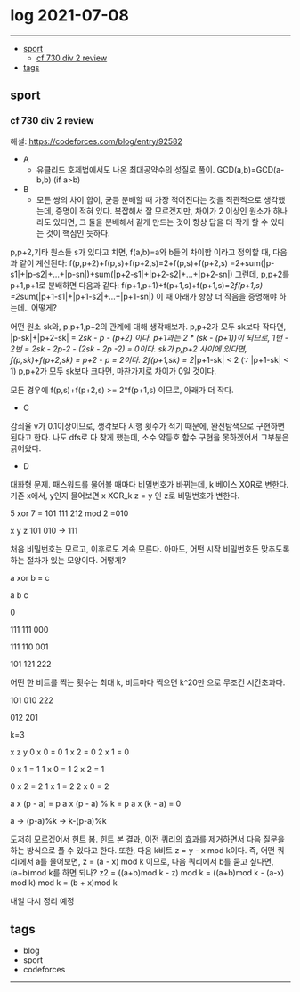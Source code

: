 # log 2021-07-08

--------------------------

- [sport](#sport)
  - [cf 730 div 2 review](#cf-730-div-2-review)
- [tags](#tags)


## sport

### cf 730 div 2 review

해설: https://codeforces.com/blog/entry/92582

- A
  - 유클리드 호제법에서도 나온 최대공약수의 성질로 풀이. GCD(a,b)=GCD(a-b,b)  (if a>b)
- B
  - 모든 쌍의 차이 합이, 균등 분배할 때 가장 적어진다는 것을 직관적으로 생각했는데, 증명이 적혀 있다. 복잡해서 잘 모르겠지만, 차이가 2 이상인 원소가 하나라도 있다면, 그 둘을 분배해서 같게 만드는 것이 항상 답을 더 작게 할 수 있다는 것이 핵심인 듯하다.

p,p+2,기타 원소들 s가 있다고 치면, f(a,b)=a와 b들의 차이합 이라고 정의할 때, 다음과 같이 계산된다:
f(p,p+2)+f(p,s)+f(p+2,s)=2+f(p,s)+f(p+2,s)
=2+sum(|p-s1|+|p-s2|+...+|p-sn|)+sum(|p+2-s1|+|p+2-s2|+...+|p+2-sn|)
그런데, p,p+2를 p+1,p+1로 분배하면 다음과 같다:
f(p+1,p+1)+f(p+1,s)+f(p+1,s)=2*f(p+1,s)
=2*sum(|p+1-s1|+|p+1-s2|+...+|p+1-sn|)
이 때 아래가 항상 더 작음을 증명해야 하는데.. 어떻게?

어떤 원소 sk와, p,p+1,p+2의 관계에 대해 생각해보자.
p,p+2가 모두 sk보다 작다면, |p-sk|+|p+2-sk| = 2*sk - p - (p+2) 이다. p+1과는 2 * (sk - (p+1))이 되므로, 1번 - 2번 = 2sk - 2p-2 - (2sk - 2p -2) = 0이다.
sk가 p,p+2 사이에 있다면, f(p,sk)+f(p+2,sk) = p+2 - p = 2이다.
2f(p+1,sk) = 2*|p+1-sk| < 2 ($\because$ |p+1-sk| < 1)
p,p+2가 모두 sk보다 크다면, 마찬가지로 차이가 0일 것이다.

모든 경우에 f(p,s)+f(p+2,s) >= 2*f(p+1,s) 이므로, 아래가 더 작다.


- C

감쇠율 v가 0.1이상이므로, 생각보다 시행 횟수가 적기 때문에, 완전탐색으로 구현하면 된다고 한다.
나도 dfs로 다 찾게 했는데, 소수 약등호 함수 구현을 못하겠어서 그부분은 긁어왔다.


- D

대화형 문제.
패스워드를 물어볼 때마다 비밀번호가 바뀌는데, k 베이스 XOR로 변한다.
기존 x에서, y인지 물어보면 x XOR_k z = y 인 z로 비밀번호가 변한다.

5 xor 7 = 
 101
 111
 212 mod 2
=010

x    y     z
101  010 -> 111

처음 비밀번호는 모르고, 이후로도 계속 모른다. 아마도, 어떤 시작 비밀번호든 맞추도록 하는 절차가 있는 모양이다. 어떻게?

a xor b = c


a
b
c


0

111
111
000

111
110
001


101
121
222

어떤 한 비트를 찍는 횟수는 최대 k, 비트마다 찍으면 k^20만 으로 무조건 시간초과다.

101
010
222

012
201

k=3

x   z   y
0 x 0 = 0
1 x 2 = 0
2 x 1 = 0

0 x 1 = 1
1 x 0 = 1
2 x 2 = 1

0 x 2 = 2
1 x 1 = 2
2 x 0 = 2

a x (p - a) = p
a x (p - a) % k = p
a x (k - a) = 0

a -> (p-a)%k -> k-(p-a)%k

도저히 모르겠어서 힌트 봄.
힌트 본 결과, 이전 쿼리의 효과를 제거하면서 다음 질문을 하는 방식으로 풀 수 있다고 한다.
또한, 다음 k비트 z = y - x mod k이다.
즉, 어떤 쿼리i에서 a를 물어보면, z = (a - x) mod k 이므로, 다음 쿼리에서 b를 묻고 싶다면, (a+b)mod k를 하면 되나?
z2 = ((a+b)mod k - z) mod k = ((a+b)mod k - (a-x) mod k) mod k = (b + x)mod k

내일 다시 정리 예정


## tags
- blog
- sport
- codeforces

--------------------------

